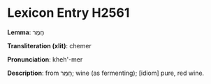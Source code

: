 # Lexicon Entry H2561

**Lemma**: חֶמֶר

**Transliteration (xlit)**: chemer

**Pronunciation**: kheh'-mer

**Description**:
from חָמַר; wine (as fermenting); [idiom] pure, red wine.
